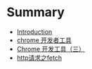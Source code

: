 # Summary

* [Introduction](README.md)
* [chrome 开发者工具](Chrome开发者工具（二）.md)
* [Chrome 开发工具（三）](san-sheng-san-shi.md)
* [http请求之fetch](httpqing-qiu-zhi-fetch.md)

